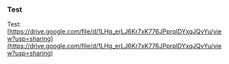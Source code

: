 ### Test

Test: [https://drive.google.com/file/d/1LHg_erLJ6Kr7xK776JPprplDYxqJQvYu/view?usp=sharing](https://drive.google.com/file/d/1LHg_erLJ6Kr7xK776JPprplDYxqJQvYu/view?usp=sharing)

